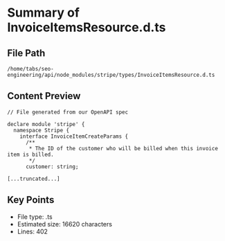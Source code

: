# Summary of InvoiceItemsResource.d.ts
  
## File Path
`/home/tabs/seo-engineering/api/node_modules/stripe/types/InvoiceItemsResource.d.ts`

## Content Preview
```
// File generated from our OpenAPI spec

declare module 'stripe' {
  namespace Stripe {
    interface InvoiceItemCreateParams {
      /**
       * The ID of the customer who will be billed when this invoice item is billed.
       */
      customer: string;

[...truncated...]
```

## Key Points
- File type: .ts
- Estimated size: 16620 characters
- Lines: 402
